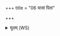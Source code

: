 +++
title = "06 यासां पिता"

+++
<details><summary>मूलम् (WS)</summary>

यासां पिता पर्जन्यो भूमिर्माता बभूव ।  
तास्त्वा पुत्रविद्याय देवीः प्रावन्त्वोषधीः ॥ ॥ ६ ॥
</details>